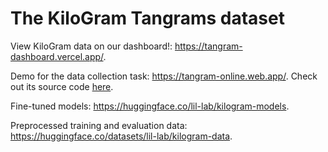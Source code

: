 # The KiloGram Tangrams dataset

View KiloGram data on our dashboard!: https://tangram-dashboard.vercel.app/.

Demo for the data collection task: https://tangram-online.web.app/. Check out its source code [here](https://github.com/lil-lab/kilogram-annotation-task).

Fine-tuned models: https://huggingface.co/lil-lab/kilogram-models.

Preprocessed training and evaluation data: https://huggingface.co/datasets/lil-lab/kilogram-data.
